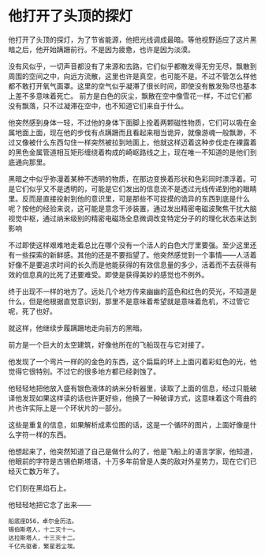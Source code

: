 # 他打开了头顶的探灯

他打开了头顶的探灯，为了节省能源，他把光线调成最暗。等他视野适应了这片黑暗之后，他开始蹒跚前行。不是因为疲惫，也许是因为淡漠。

没有风似乎，一切声音都没有了来源和去路，它们似乎都散发得无穷无尽，飘散到周围的空间之中，向远方流散，这里也许是真空，也可能不是。不过不管怎么样他都不敢打开氧气面罩。这里的空气似乎凝滞了很长时间，即使没有散发殆尽也基本上差不多意味着死亡。 前方是白色的灰尘，飘散在空中像雪花一样，不过它们都没有飘落，只不过凝滞在空中，也不知道它们来自于什么。

他突然感到身体一轻，不过他的身体下面脚上拴着两颗磁性物质，它们可以吸在金属地面上面，现在他的步伐有点蹒跚而且看起来相当诡异，就像游魂一般飘渺，不过又像被什么东西勾住一样突然被拉到地面上，他就这样迈着这种步伐走在裸露着的黑色金属管道相互矩形缠绕着构成的崎岖路线之上，现在唯一不知道的是他们到底通向那里。

黑暗之中似乎弥漫着某种不透明的物质，在那边变换着形状和色彩同时漂浮着。可是它们似乎又不是透明的，可能是它们发出的信息流不是透过光线传递到他的眼睛里。反而是直接投射到他的意识里，可是那些不可捉摸的诡异的东西到底是什么呢？按他的经验来说，这可能是意念干涉装置，通过发出精密电磁波聚焦干扰大脑视觉中枢，通过纳米级别的精密电磁场全息微调改变特定分子的的理化状态来达到影响

不过即使这样艰难地走着总比在哪个没有一个活人的白色大厅里要强。至少这里还有一些探索的新鲜感。其他的还是不要指望了。他突然感觉到一个事情——人活着好像不是要追求时间的长久而是他能获得的有效信息量的多少，活着而不去获得有效的信息真的比死了还要难受。即使是获得美妙的感觉也不例外。

终于出现不一样的地方了。远处几个地方传来幽幽的蓝色和红色的荧光，不知道是什么，但是他根据直觉意识到，那里不是意味着希望就是意味着危机，不过管它呢，死了也好。

就这样，他继续步履蹒跚地走向前方的黑暗。

前方是一个巨大的太空建筑，好像他所在的飞船现在与它对接了。

他发现了一个弯片一样的的金色的东西，这个扁扁的环上上面闪着彩虹色的光，他觉得它很特别。不过它的很多地方都已经剥蚀了。

他轻轻地把他放入盛有银色液体的纳米分析器里，读取了上面的信息，经过只能破译他发现如果这样读的话也许更好些，他换了一种破译方式，这意味着这个弯曲的片也许实际上是一个环状片的一部分。

这些是重复的信息，如果解析成素位图的话，这是一个循环的图片，上面好像是什么字符一样的东西。

他想起来了，他突然知道了自己是做什么的了，他是飞船上的语言学家，他知道，他眼前的字符是古锡伯斯塔语，十万多年前曾是人类的敌对外星势力，现在它们已经灭亡数万年了。

它们刻在黑焰石上。

他轻轻地把它念了出来——

```
船底座D56，卓尔金历法。
锡伯斯塔人，十二灭十一。
达拉斯塔人，十三灭十二。
千亿先驱者，繁星若尘埃。
```
